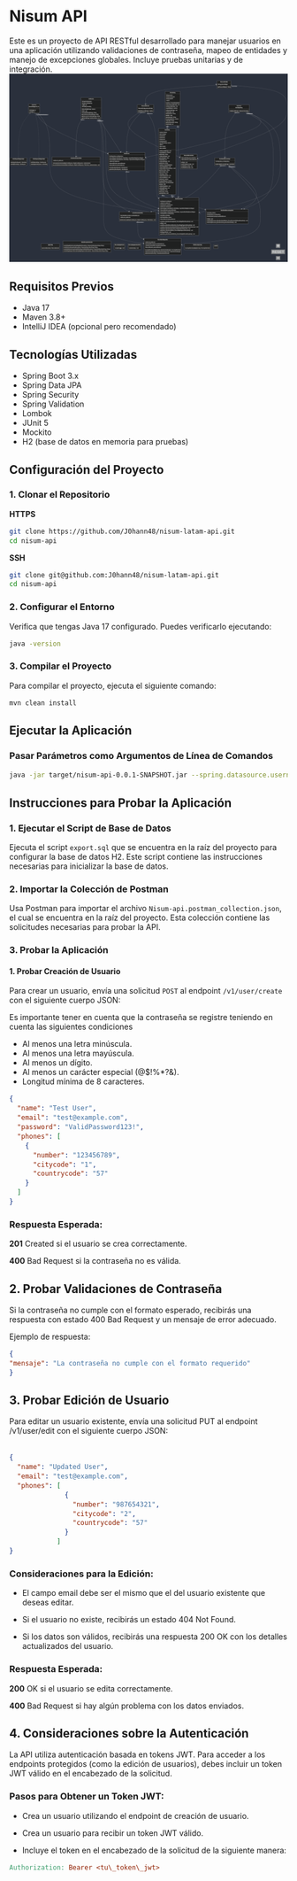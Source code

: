 # Nisum API

Este es un proyecto de API RESTful desarrollado para manejar usuarios en una aplicación utilizando validaciones de contraseña, mapeo de entidades y manejo de excepciones globales. Incluye pruebas unitarias y de integración.
![mermaid-diagram-2024-11-07-221520.png](mermaid-diagram-2024-11-07-221520.png)
## Requisitos Previos

- Java 17
- Maven 3.8+
- IntelliJ IDEA (opcional pero recomendado)

## Tecnologías Utilizadas

- Spring Boot 3.x
- Spring Data JPA
- Spring Security
- Spring Validation
- Lombok
- JUnit 5
- Mockito
- H2 (base de datos en memoria para pruebas)

## Configuración del Proyecto

### 1. Clonar el Repositorio

**HTTPS**
```bash
git clone https://github.com/J0hann48/nisum-latam-api.git
cd nisum-api
```
**SSH**
```bash
git clone git@github.com:J0hann48/nisum-latam-api.git
cd nisum-api
```
### 2. Configurar el Entorno

Verifica que tengas Java 17 configurado. Puedes verificarlo ejecutando:

```bash
java -version
```

### 3. Compilar el Proyecto

Para compilar el proyecto, ejecuta el siguiente comando:

```bash
mvn clean install
```
## Ejecutar la Aplicación

### Pasar Parámetros como Argumentos de Línea de Comandos

```bash
java -jar target/nisum-api-0.0.1-SNAPSHOT.jar --spring.datasource.username=tu_usuario --spring.datasource.password=tu_contraseña --password.regex=regex_personalizado
```

## Instrucciones para Probar la Aplicación

### 1. Ejecutar el Script de Base de Datos

Ejecuta el script `export.sql` que se encuentra en la raíz del proyecto para configurar la base de datos H2. Este script contiene las instrucciones necesarias para inicializar la base de datos.

### 2. Importar la Colección de Postman

Usa Postman para importar el archivo `Nisum-api.postman_collection.json`, el
cual se encuentra en la raíz del proyecto. Esta colección contiene las 
solicitudes necesarias para probar la API.

### 3. Probar la Aplicación

#### 1. Probar Creación de Usuario

Para crear un usuario, envía una solicitud `POST` al endpoint `/v1/user/create` con el siguiente cuerpo JSON:

Es importante tener en cuenta que la contraseña se registre teniendo en cuenta las siguientes condiciones

- Al menos una letra minúscula.
- Al menos una letra mayúscula.
- Al menos un dígito. 
- Al menos un carácter especial (@$!%*?&).
- Longitud mínima de 8 caracteres.

```json
{
  "name": "Test User",
  "email": "test@example.com",
  "password": "ValidPassword123!",
  "phones": [
    {
      "number": "123456789",
      "citycode": "1",
      "countrycode": "57"
    }
  ]
}
```
### Respuesta Esperada:

**201** Created si el usuario se crea correctamente.

**400** Bad Request si la contraseña no es válida.

## 2\. Probar Validaciones de Contraseña

Si la contraseña no cumple con el formato esperado, recibirás una respuesta con estado 400 Bad Request y un mensaje de error adecuado.

Ejemplo de respuesta:

```json
{
"mensaje": "La contraseña no cumple con el formato requerido"
}
```

## 3\. Probar Edición de Usuario

Para editar un usuario existente, envía una solicitud PUT al endpoint /v1/user/edit con el siguiente cuerpo JSON:

```json

{
  "name": "Updated User",
  "email": "test@example.com",
  "phones": [
              {
                "number": "987654321", 
                "citycode": "2", 
                "countrycode": "57"
              }
            ]
}
```

### Consideraciones para la Edición:

- El campo email debe ser el mismo que el del usuario existente que deseas editar.

- Si el usuario no existe, recibirás un estado 404 Not Found.

- Si los datos son válidos, recibirás una respuesta 200 OK con los detalles actualizados del usuario.

### Respuesta Esperada:

**200** OK si el usuario se edita correctamente.

**400** Bad Request si hay algún problema con los datos enviados.

## 4\. Consideraciones sobre la Autenticación

La API utiliza autenticación basada en tokens JWT. Para acceder a los endpoints protegidos (como la edición de usuarios), debes incluir un token JWT válido en el encabezado de la solicitud.

### Pasos para Obtener un Token JWT:

- Crea un usuario utilizando el endpoint de creación de usuario.

- Crea un usuario para recibir un token JWT válido.

- Incluye el token en el encabezado de la solicitud de la siguiente manera:

```makefile
Authorization: Bearer <tu\_token\_jwt>
```